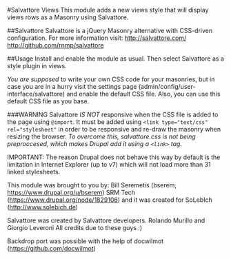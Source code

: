 #Salvattore Views
This module adds a new views style that will display views
rows as a Masonry using Salvattore.

##Salvattore
Salvattore is a jQuery Masonry alternative with CSS-driven
configuration.
For more information visit:
http://salvattore.com/
http://github.com/rnmp/salvattore

##Usage
Install and enable the module as usual. Then select Salvattore
as a style plugin in views.

*You are supposed* to write your own CSS code for your masonries, but in case you are in
a hurry visit the settings page (admin/config/user-interface/salvattore)
and enable the default CSS file.
Also, you can use this default CSS file as you base.

###WARNING
Salvattore *IS NOT* responsive when the CSS file is added to the
page using `@import`. It must be added using `<link type="text/css" rel="stylesheet"`
in order to be responsive and re-draw the masonry when resizing the browser.
*To overcome this, salvattore.css is not being preproccesed, which makes Drupal add
it using a `<link>` tag.*

IMPORTANT: The reason Drupal does not behave this way by default is the limitation
in Internet Explorer (up to v7) which will not load more than 31 linked stylesheets.

This module was brought to you by:
Bill Seremetis (bserem, https://www.drupal.org/u/bserem)
SRM Tech (https://www.drupal.org/node/1829106)
and it was created for
SoLebIch (http://www.solebich.de)

Salvattore was created by Salvattore developers.
Rolando Murillo and Giorgio Leveroni
All credits due to these guys :)

Backdrop port was possible with the help of docwilmot (https://github.com/docwilmot)
